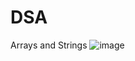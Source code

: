 # DSA

Arrays and Strings
![image](https://user-images.githubusercontent.com/24544066/235352533-06dbcef3-501f-4efe-9473-5d0beb736fca.png)
